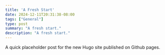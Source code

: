 ```yaml
---
title: 'A Fresh Start'
date: 2024-12-11T20:31:38-08:00
tags: ["General"]
type: post
summary: "A fresh start."
description: "A fresh start."
---
```

A quick placeholder post for the new Hugo site published on Github pages.
